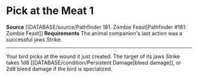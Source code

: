 ﻿---
actions: '[one-action]'
cost: null
element: null
frequency: null
id: '1270'
name: Pick at the Meat
rarity: Common
requirement: The animal companion's last action was a successful jaws Strike.
rus_type_level: null
school: null
source: '[[DATABASE/source/Pathfinder 181. Zombie Feast|Pathfinder #181: Zombie Feast]]'
trait: null
trigger: null
type: Action

---
# Pick at the Meat <span class="action-icon">1</span>

**Source** [[DATABASE/source/Pathfinder 181. Zombie Feast|Pathfinder #181: Zombie Feast]]
**Requirements** The animal companion's last action was a successful jaws Strike.

---
Your bird picks at the wound it just created. The target of its jaws Strike takes 1d8 [[DATABASE/condition/Persistent Damage|bleed damage]], or 2d8 bleed damage if the bird is specialized.